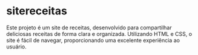 # sitereceitas
Este projeto é um site de receitas, desenvolvido para compartilhar deliciosas receitas de forma clara e organizada. Utilizando HTML e CSS, o site é fácil de navegar, proporcionando uma excelente experiência ao usuário.
